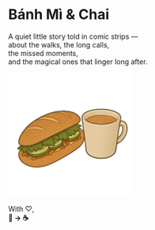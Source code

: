 # Bánh Mì & Chai 

A quiet little story told in comic strips —  
about the walks, the long calls,  
the missed moments,  
and the magical ones that linger long after. 

<img src="https://github.com/banhmi-chai/banhmi-chai.github.io/blob/main/chapters/profile/banh-mi-nobg-1.png?raw=true" alt="Banhmi-Chai" width="250"/>

With ♡,  
**🥖 → ☕** 

